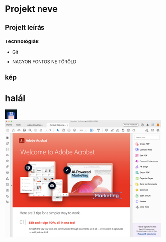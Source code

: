 # Projekt neve

## Projelt leírás

### Technológiák

- Git


- NAGYON FONTOS NE TÖRÖLD


## kép

# halál

![alt text](kep.png)
![alt text](adobe.png)